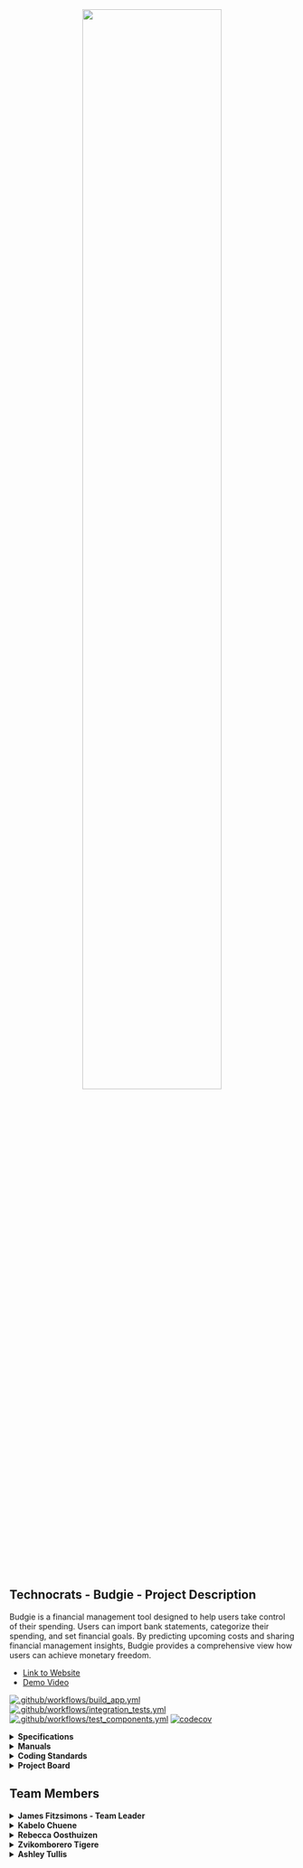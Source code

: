 <div align="center">
    <img src="https://drive.google.com/uc?export=view&id=1KllWaEyvd0KYKAcWdLNmsmPrrx5CW8CX" width=70%>
</div>
<br><br>

## Technocrats - Budgie - Project Description
Budgie is a financial management tool designed to help users take control of their spending. Users can import bank statements, categorize their spending, and set financial goals. By predicting upcoming costs and sharing financial management insights, Budgie provides a comprehensive view how users can achieve monetary freedom.

- [Link to Website](https://www.budgieapp.co.za/)
- [Demo Video](https://drive.google.com/file/d/1byWVsQ5Gkgf1HlpGd4o-jbyA2mhBc2FW/view?usp=sharing)  

[![.github/workflows/build_app.yml](https://github.com/COS301-SE-2024/Budgie/actions/workflows/build_app.yml/badge.svg)](https://github.com/COS301-SE-2024/Budgie/actions/workflows/build_app.yml)
[![.github/workflows/integration_tests.yml](https://github.com/COS301-SE-2024/Budgie/actions/workflows/integration_tests.yml/badge.svg)](https://github.com/COS301-SE-2024/Budgie/actions/workflows/integration_tests.yml)
[![.github/workflows/test_components.yml](https://github.com/COS301-SE-2024/Budgie/actions/workflows/test_components.yml/badge.svg)](https://github.com/COS301-SE-2024/Budgie/actions/workflows/test_components.yml)
[![codecov](https://codecov.io/gh/COS301-SE-2024/Budgie/branch/main/graph/badge.svg?token=AK71HN61B7)](https://codecov.io/gh/COS301-SE-2024/Budgie)

<details>
    <summary><strong>Specifications</strong></summary>

- [Requirement Specification](https://drive.google.com/file/d/1eaG79c_L_7QwNtMiHDFRumf0koO-meAB/view?usp=drive_link)  
- [Architectural Design Specification](https://drive.google.com/file/d/19dZ5Gr16MHXaQLlGt27ZvskRGZtQ-rJb/view?usp=drive_link)  
- [Testing Specification](https://drive.google.com/file/d/1mvU6KP3jLUMfNutcE-sZ1TK6GT65vYpM/view?usp=drive_link)  
- [Deployment Model](https://drive.google.com/file/d/1o6pFPrwrnUUIYLTnA8iEqccsS5Kyi2Vi/view?usp=drive_link)

</details>

<details>
    <summary><strong>Manuals</strong></summary>

- [User Manual](https://drive.google.com/file/d/1fWVP3CqVKVSiKAo3BaEBLlCwJOeam3gm/view?usp=drive_link)  
- [Technical Installation Manual](https://drive.google.com/file/d/1a1KIRG9aLB77wbKvydsLzZf70r1MS1VE/view?usp=drive_link)

</details>

<details>
    <summary><strong>Coding Standards</strong></summary>

- [Coding Standards](https://drive.google.com/file/d/1WoG13KqkNtGk3GNpD_I53iyPxJmutGh-/view?usp=drive_link)

</details>

<details>
    <summary><strong>Project Board</strong></summary>

- [Budgie Project Board](https://github.com/orgs/COS301-SE-2024/projects/108)

</details>

## Team Members

<details>
    <summary><strong>James Fitzsimons - Team Leader</strong></summary>
    <div>   
        <img align="right" src="https://drive.google.com/uc?export=view&id=1n55q9a0b05eu8i-CfCarumtwCWZeI4R6" width=180 height=180> 
        <p>
            I am currently in my final year of studying for a bachelor's degree in computer science. Throughout my studies, I have gained experience with JavaScript, C++, Python, Java, PHP, and various relevant frameworks and libraries such as React, NEXT, Angular, and Flutter. I am excited about the opportunity to take on this project and apply all the various areas of my knowledge that I currently have, as well as learn new technologies during the development of this project. I hope to leverage all the skills I have at my disposal, both technical and managerial, to ensure that our team is able to perform to the highest extent and empower every individual to realise their full potential as skilled software developers.
        </p>
        <a href="https://github.com/James-Fitzsimons"> 
            <img src="https://img.shields.io/badge/github-%23121011.svg?style=for-the-badge&logo=github&logoColor=white"/>
        </a> <br>
        <a href="https://www.linkedin.com/in/james-fitzsimons-54956b301/">
            <img src="https://img.shields.io/badge/linkedin-%230077B5.svg?style=for-the-badge&logo=linkedin&logoColor=white"/>
        </a> 
    </div>
</details>

<details>
    <summary><strong>Kabelo Chuene</strong></summary>
    <div>   
        <img align="right" src="https://drive.google.com/uc?export=view&id=1W0RrLplS2h6lwWTs_uVVgzRk1AQbG8Pn" width=180 height=180>     
        <p>
            As a software engineering student with a passion for innovation and collaboration, I bring a diverse skill set to the table, with sufficient knowledge and experience in C++, Java, TypeScript, JavaScript, Angular, and Node.js. Additionally, my background in multimedia modules has exposed me to extensive UX/design concepts, further enriching my capabilities in creating user-centric solutions. <br>
            My strengths lie in communication and teamwork. I thrive in collaborative environments, where ideas are shared freely, and collective efforts drive success. Whether it's working with fellow team members or engaging with stakeholders, I prioritise effective communication to ensure that everyone is aligned and motivated towards our common goals.<br>
            What excites me most about this project is the opportunity it presents for continuous learning and growth. The dynamic nature of the project promises new challenges and experiences, which I eagerly embrace as avenues for expanding my skill set and pushing the boundaries of what I can achieve.<br>
            I am dedicated to contributing my expertise and enthusiasm to the success of this project, leveraging my knowledge in programming and UX/design to deliver solutions that not only meet but exceed our client's expectations.
        </p>
        <a href="https://github.com/kabeloChuene">
            <img src="https://img.shields.io/badge/github-%23121011.svg?style=for-the-badge&logo=github&logoColor=white"/>
        </a> <br>
        <a href="https://www.linkedin.com/in/kabelo-chuene-08276b140/">
            <img src="https://img.shields.io/badge/linkedin-%230077B5.svg?style=for-the-badge&logo=linkedin&logoColor=white"/>
        </a> 
    </div>
</details>

<details>
    <summary><strong>Rebecca Oosthuizen</strong></summary>
    <div>   
        <img align="right" src="https://drive.google.com/uc?export=view&id=1vccUIrjXZudEW9gzAoqhTL1kDoTU4T5i" width=180 height=180>    
        <p>
            Hi there! I'm Rebecca, a final-year Computer Science student with a passion for software development and user-centred design. I dive into new ideas and technologies with a desire to understand them from the ground up. When I'm not losing sleep over a program, I'll be losing sleep over a video game. Either way, you'll likely find me on a sleep-deprived digital adventure!
        </p>
        <a href="https://github.com/RebeccaOosthuizen">
            <img src="https://img.shields.io/badge/github-%23121011.svg?style=for-the-badge&logo=github&logoColor=white"/>
        </a> <br>
        <a href="https://www.linkedin.com/in/rebecca-oosthuizen-643513152/">
            <img src="https://img.shields.io/badge/linkedin-%230077B5.svg?style=for-the-badge&logo=linkedin&logoColor=white"/>
        </a> 
    </div>
</details>

<details>
    <summary><strong>Zvikomborero Tigere</strong></summary>
    <div>   
        <img align="right" src="https://drive.google.com/uc?export=view&id=1UJvdyxvep7xNBZUlMA9B8jtfsmNcBAXx" width=180 height=180>    
        <p>
            I'm a computer science student with a strong passion for databases, algorithms, and artificial intelligence. Throughout my studies, I've tackled diverse problems in computer science and beyond, honing my problem-solving skills. My practical experience spans web development and database development, which I've gained through various projects. I'm proficient in languages like JavaScript, TypeScript, PHP, Java, C++, Python and SQL.<br>
            What drives me is my relentless pursuit of knowledge and my attention to detail. I thrive on staying updated with the latest technological advancements. As a team player, I'm committed to contributing my best to achieve our collective goals.
        </p>
        <a href="https://github.com/Zviko-Tigere19">
            <img src="https://img.shields.io/badge/github-%23121011.svg?style=for-the-badge&logo=github&logoColor=white"/>
        </a> <br>
        <a href="https://www.linkedin.com/in/zvikomborero-t-43a0752b7">
            <img src="https://img.shields.io/badge/linkedin-%230077B5.svg?style=for-the-badge&logo=linkedin&logoColor=white"/>
        </a> 
    </div>
</details>

<details>
    <summary><strong>Ashley Tullis</strong></summary>
    <div>   
        <img align="right" src="https://drive.google.com/uc?export=view&id=1sJYQi9hcO4EqtOHwfWPer2ugcd2cOdJ6" width=180 height=180>   
        <p>
            I'm a third-year Computer Science student with a passion for delving into the intricacies of database systems, web development, and algorithms. While my heart lies in these areas, I'm enthusiastic about exploring diverse sectors within computer science to broaden my knowledge and skills. With a relentless drive for learning and a commitment to excellence, I approach every task with dedication and strive to achieve the best possible outcomes. <br>
            I have experience with C++, Java, PHP, JavaScript, NodeJS, and Python. Beyond these technical skills, my strengths lie in my communication and adaptability.<br>
            I am eager to use my knowledge and skills on this project while also coming across challenges and overcoming them and learning many things through this experience.
        </p>
        <a href="https://github.com/ashley2930">
            <img src="https://img.shields.io/badge/github-%23121011.svg?style=for-the-badge&logo=github&logoColor=white"/>
        </a> <br>
        <a href="https://www.linkedin.com/in/ashley-tullis-503607281/">
            <img src="https://img.shields.io/badge/linkedin-%230077B5.svg?style=for-the-badge&logo=linkedin&logoColor=white"/>
        </a> 
    </div>
</details>



